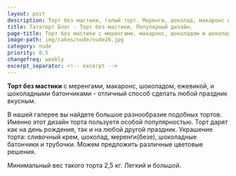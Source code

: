 ```yaml
---
layout: post
description: Торт без мастики, голый торт. Меренги, шоколад, макаронс и шоколадные батончики.
title: Тататорт Блог · Торт без мастики. Популярный дизайн.
page-title: Торт без мастики с меренгами, макаронс, шоколадом и шоколадными батончиками
image-path: img/cakes/nude/nude26.jpg
category: nude
priority: 0.5
changefreq: weekly
excerpt_separator: <!-- excerpt -->
---
```

**Торт без мастики** с меренгами, макаронс, шоколадом, ежевикой, и шоколадными батончиками - отличный способ сделать любой праздник вкусным.

<!-- excerpt -->

В нашей галерее вы найдете большое разнообразие подобных тортов. Именно этот дизайн торта пользуетя особой популярностью.
Торт дарят как на день рождения, так и на любой другой праздник.
Украшение торта: сливочный крем, шоколад, меренги(безе), шоколадные батончики и трубочки.
Можем предложить различные цветовые решения.

Минимальный вес такого торта 2,5 кг. Легкий и большой.